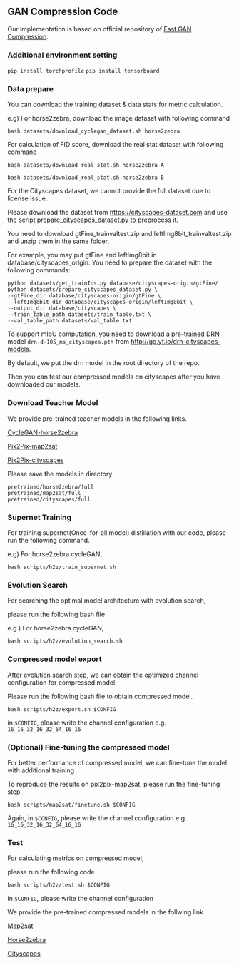 ## GAN Compression Code

Our implementation is based on official repository of [Fast GAN Compression](https://github.com/mit-han-lab/gan-compression). 

### Additional environment setting
```pip install torchprofile```
```pip install tensorboard```

### Data prepare

You can download the training dataset & data stats for metric calculation.

e.g) For horse2zebra, download the image dataset with following command

```
bash datasets/download_cyclegan_dataset.sh horse2zebra
```

For calculation of FID score, download the real stat dataset with following command

```
bash datasets/download_real_stat.sh horse2zebra A

bash datasets/download_real_stat.sh horse2zebra B
```

For the Cityscapes dataset, we cannot provide the full dataset due to license issue. 

Please download the dataset from https://cityscapes-dataset.com and use the script prepare_cityscapes_dataset.py to preprocess it. 

You need to download gtFine_trainvaltest.zip and leftImg8bit_trainvaltest.zip and unzip them in the same folder. 

For example, you may put gtFine and leftImg8bit in database/cityscapes_origin. You need to prepare the dataset with the following commands:

```
python datasets/get_trainIds.py database/cityscapes-origin/gtFine/
python datasets/prepare_cityscapes_dataset.py \
--gtFine_dir database/cityscapes-origin/gtFine \
--leftImg8bit_dir database/cityscapes-origin/leftImg8bit \
--output_dir database/cityscapes \
--train_table_path datasets/train_table.txt \
--val_table_path datasets/val_table.txt
```

To support mIoU computation, you need to download a pre-trained DRN model ```drn-d-105_ms_cityscapes.pth``` from http://go.yf.io/drn-cityscapes-models. 

By default, we put the drn model in the root directory of the repo. 

Then you can test our compressed models on cityscapes after you have downloaded our models.

### Download Teacher Model

We provide pre-trained teacher models in the following links.

[CycleGAN-horse2zebra](https://drive.google.com/file/d/1Y7QAySP1ZC4WqZbszl9FKs0nVyFaqyhZ/view?usp=sharing)

[Pix2Pix-map2sat](https://drive.google.com/file/d/1EfV0goGJB_koozqQAWyR87qNjdOXwxpD/view?usp=sharing)

[Pix2Pix-cityscapes](https://drive.google.com/file/d/1eCd6NPPNGOacqjaiE8HbXZ4NbFpYyzbg/view?usp=sharing)

Please save the models in directory

```
pretrained/horse2zebra/full
pretrained/map2sat/full
pretrained/cityscapes/full
```

### Supernet Training

For training supernet(Once-for-all model) distillation with our code, please run the following command.

e.g) For horse2zebra cycleGAN,

```bash scripts/h2z/train_supernet.sh```

### Evolution Search

For searching the optimal model architecture with evolution search, 

please run the following bash file

e.g.) For horse2zebra cycleGAN,

```bash scripts/h2z/evolution_search.sh```

### Compressed model export

After evolution search step, we can obtain the optimized channel configuration for compressed model.

Please run the following bash file to obtain compressed model.

```bash scripts/h2z/export.sh $CONFIG```

in ```$CONFIG```, please write the channel configuration e.g. ```16_16_32_16_32_64_16_16```

### (Optional) Fine-tuning the compressed model

For better performance of compressed model, we can fine-tune the model with additional training

To reproduce the results on pix2pix-map2sat, please run the fine-tuning step.

```bash scripts/map2sat/finetune.sh $CONFIG```

Again, in ```$CONFIG```, please write the channel configuration e.g. ```16_16_32_16_32_64_16_16```

### Test

For calculating metrics on compressed model,

please run the following code

```bash scripts/h2z/test.sh $CONFIG```

in ```$CONFIG```, please write the channel configuration

We provide the pre-trained compressed models in the follwing link

[Map2sat](https://drive.google.com/file/d/1GQMkUFGHdPorOdZCIkd_BKGLx6qJDOqo/view?usp=sharing)

[Horse2zebra](https://drive.google.com/file/d/1NQs-cwhTZvjAPALMT_rNqH0eJZfNkCaa/view?usp=sharing)

[Cityscapes](https://drive.google.com/file/d/1h3ePQKDpzpFSRp88gYF8Y630bnLBmXHk/view?usp=sharing)



